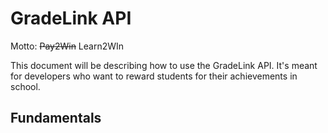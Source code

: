 # GradeLink API
Motto: ~~Pay2Win~~ Learn2WIn

This document will be describing how to use the GradeLink API. It's meant for developers who want to reward students for their achievements in school.

## Fundamentals
